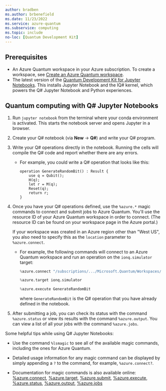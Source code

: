 ```yaml
---
author: bradben
ms.author: brbenefield
ms.date: 11/23/2022
ms.service: azure-quantum
ms.subservice: computing
ms.topic: include
no-loc: [Quantum Development Kit]
---
```


## Prerequisites

- An Azure Quantum workspace in your Azure subscription. To create a workspace,
  see [Create an Azure Quantum workspace](xref:microsoft.quantum.how-to.workspace).
- The latest version of the [Quantum Development Kit for Jupyter Notebooks](xref:microsoft.quantum.install-qdk.overview#use-q-and-python-with-jupyter-notebooks). This installs Jupyter Notebook and the IQ# kernel, which powers the Q# Jupyter Notebook and
Python experiences.

## Quantum computing with Q# Jupyter Notebooks

1. Run `jupyter notebook` from the terminal where your conda environment is
   activated. This starts the notebook server and opens Jupyter in a browser.
1. Create your Q# notebook (via **New** → **Q#**) and write your Q# program.
1. Write your Q# operations directly in the notebook. Running the cells will
   compile the Q# code and report whether there are any errors.
    - For example, you could write a Q# operation that looks like this:

        ```qsharp
        operation GenerateRandomBit() : Result {
            use q = Qubit();
            H(q);
            let r = M(q);
            Reset(q);
            return r;
        }
        ```

1. Once you have your Q# operations defined, use the `%azure.*` magic commands
   to connect and submit jobs to Azure Quantum. You'll use the resource ID of
   your Azure Quantum workspace in order to connect. (The resource ID can be found
   on your workspace page in the Azure portal.)

   If your workspace was created in an Azure region other than \"West US\", you also
   need to specify this as the `location` parameter to `%azure.connect`.

    - For example, the following commands will connect to an Azure Quantum
      workspace and run an operation on the `ionq.simulator` target:

        ```py
        %azure.connect "/subscriptions/.../Microsoft.Quantum/Workspaces/WORKSPACE_NAME" location="West US"

        %azure.target ionq.simulator

        %azure.execute GenerateRandomBit
        ```

        where `GenerateRandomBit` is the Q# operation that you have already
        defined in the notebook.

1. After submitting a job, you can check its status with the command `%azure.status` or view
   its results with the command `%azure.output`. You can view a list of all your jobs with the command `%azure.jobs`.

Some helpful tips while using Q# Jupyter Notebooks:

- Use the command `%lsmagic` to see all of the available magic commands, including
  the ones for Azure Quantum.
- Detailed usage information for any magic command can be displayed by simply
  appending a `?` to the command, for example, `%azure.connect?`.

- Documentation for magic commands is also available online:
  [%azure.connect](/qsharp/api/iqsharp-magic/azure.connect),
  [%azure.target](/qsharp/api/iqsharp-magic/azure.target),
  [%azure.submit](/qsharp/api/iqsharp-magic/azure.submit),
  [%azure.execute](/qsharp/api/iqsharp-magic/azure.execute),
  [%azure.status](/qsharp/api/iqsharp-magic/azure.status),
  [%azure.output](/qsharp/api/iqsharp-magic/azure.output),
  [%azure.jobs](/qsharp/api/iqsharp-magic/azure.jobs)
